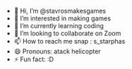 - 👋 Hi, I’m @stavrosmakesgames
- 👀 I’m interested in making games
- 🌱 I’m currently learning coding
- 💞️ I’m looking to collaborate on Zoom
- 📫 How to reach me snap : s_starphas 
- 😄 Pronouns: atack helicopter
- ⚡ Fun fact: :D
